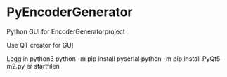 # PyEncoderGenerator
Python GUI for EncoderGeneratorproject

Use QT creator for GUI

Legg in python3
python -m pip install pyserial
python -m pip install PyQt5
m2.py er startfilen
